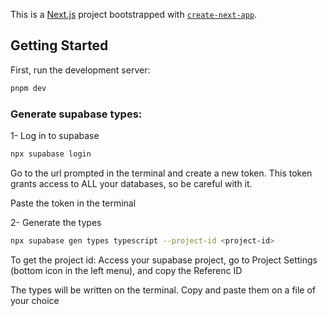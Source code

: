 This is a [Next.js](https://nextjs.org/) project bootstrapped with [`create-next-app`](https://github.com/vercel/next.js/tree/canary/packages/create-next-app).

## Getting Started

First, run the development server:

```bash
pnpm dev
```

### Generate supabase types:
1- Log in to supabase
```bash
npx supabase login
```

Go to the url prompted in the terminal and create a new token. This token grants access to ALL your databases, so be careful with it.

Paste the token in the terminal


2- Generate the types
```bash
npx supabase gen types typescript --project-id <project-id>
```

To get the project id:
Access your supabase project, go to Project Settings (bottom icon in the left menu), and copy the Referenc ID

The types will be written on the terminal. Copy and paste them on a file of your choice